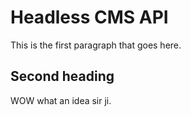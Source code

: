 # Headless CMS API

This is the first paragraph that goes here.

## Second heading

WOW what an idea sir ji.
